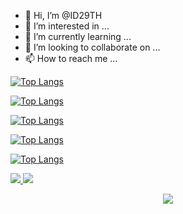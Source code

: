 - 👋 Hi, I’m @ID29TH
- 👀 I’m interested in ...
- 🌱 I’m currently learning ...
- 💞️ I’m looking to collaborate on ...
- 📫 How to reach me ...

<!---
ID29TH/ID29TH is a ✨ special ✨ repository because its `README.md` (this file) appears on your GitHub profile.
You can click the Preview link to take a look at your changes.
--->

[![Top Langs](https://github-readme-stats.vercel.app/api/top-langs/?username=ID29TH)](https://github.com/ID29TH/github-readme-stats)

[![Top Langs](https://github-readme-stats.vercel.app/api/top-langs/?username=ID29TH&exclude_repo=github-readme-stats,anuraghazra.github.io)](https://github.com/ID29TH/github-readme-stats)

[![Top Langs](https://github-readme-stats.vercel.app/api/top-langs/?username=ID29TH&hide=javascript,html)](https://github.com/ID29TH/github-readme-stats)

[![Top Langs](https://github-readme-stats.vercel.app/api/top-langs/?username=ID29TH&langs_count=8)](https://github.com/ID29TH/github-readme-stats)

[![Top Langs](https://github-readme-stats.vercel.app/api/top-langs/?username=ID29TH&layout=compact)](https://github.com/ID29TH/github-readme-stats)


<p>
<span>
  <a href="https://github.com/ECqStudio">
    <img src="https://github-readme-stats.vercel.app/api?username=ECqStudio&show_icons=true&theme=vision-friendly-dark&custom_title=📕 : ꜱ ᴛ ᴀ ᴛ ᴜ ꜱ&bg_color=22272e&hide_border=true" />
  </a>  
</span>
<span>
  <a href="https://github-readme-stats.vercel.app/api/top-langs/?username=ECqStudio">
    <img src="https://github.com/ECqStudio/github-readme-stats" />
  </a>  
</span>
</p>
<p align="center">
  <a href="https://github.com/ECqStudio">
    <img src="https://github-readme-stats.vercel.app/api?username=ECqStudio&show_icons=true&theme=vision-friendly-dark&custom_title=📕 : ꜱ ᴛ ᴀ ᴛ ᴜ ꜱ&bg_color=22272e&hide_border=true" />
  </a>
</p>


